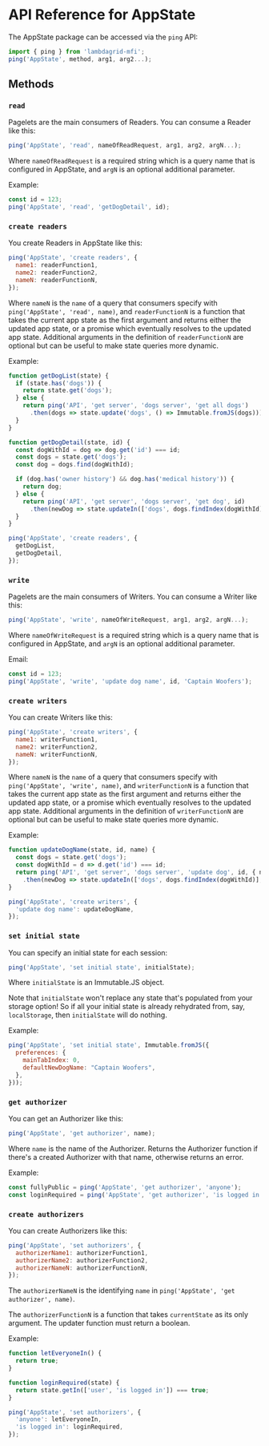 # API Reference for AppState

The AppState package can be accessed via the `ping` API:

```javascript
import { ping } from 'lambdagrid-mfi';
ping('AppState', method, arg1, arg2...);
```

## Methods

### `read`

Pagelets are the main consumers of Readers. You can consume a Reader like this:

```javascript
ping('AppState', 'read', nameOfReadRequest, arg1, arg2, argN...);
```

Where `nameOfReadRequest` is a required string which is a query name that is configured in AppState, and `argN` is an optional additional parameter.

Example:

```javascript
const id = 123;
ping('AppState', 'read', 'getDogDetail', id);
```

### `create readers`

You create Readers in AppState like this:

```javascript
ping('AppState', 'create readers', {
  name1: readerFunction1,
  name2: readerFunction2,
  nameN: readerFunctionN,
});
```

Where `nameN` is the `name` of a query that consumers specify with `ping('AppState', 'read', name)`, and `readerFunctionN` is a function that takes the current app state as the first argument and returns either the updated app state, or a promise which eventually resolves to the updated app state. Additional arguments in the definition of `readerFunctionN` are optional but can be useful to make state queries more dynamic.

Example:

```javascript
function getDogList(state) {
  if (state.has('dogs')) {
    return state.get('dogs');
  } else {
    return ping('API', 'get server', 'dogs server', 'get all dogs')
      .then(dogs => state.update('dogs', () => Immutable.fromJS(dogs)));
  }
}

function getDogDetail(state, id) {
  const dogWithId = dog => dog.get('id') === id;
  const dogs = state.get('dogs');
  const dog = dogs.find(dogWithId);

  if (dog.has('owner history') && dog.has('medical history')) {
    return dog;
  } else {
    return ping('API', 'get server', 'dogs server', 'get dog', id)
      .then(newDog => state.updateIn(['dogs', dogs.findIndex(dogWithId)], newDog));
  }
}

ping('AppState', 'create readers', {
  getDogList,
  getDogDetail,
});
```

### `write`

Pagelets are the main consumers of Writers. You can consume a Writer like this:

```javascript
ping('AppState', 'write', nameOfWriteRequest, arg1, arg2, argN...);
```

Where `nameOfWriteRequest` is a required string which is a query name that is configured in AppState, and `argN` is an optional additional parameter.

Email:

```javascript
const id = 123;
ping('AppState', 'write', 'update dog name', id, 'Captain Woofers');
```

### `create writers`

You can create Writers like this:

```javascript
ping('AppState', 'create writers', {
  name1: writerFunction1,
  name2: writerFunction2,
  nameN: writerFunctionN,
});
```

Where `nameN` is the `name` of a query that consumers specify with `ping('AppState', 'write', name)`, and `writerFunctionN` is a function that takes the current app state as the first argument and returns either the updated app state, or a promise which eventually resolves to the updated app state. Additional arguments in the definition of `writerFunctionN` are optional but can be useful to make state queries more dynamic.

Example:

```javascript
function updateDogName(state, id, name) {
  const dogs = state.get('dogs');
  const dogWithId = d => d.get('id') === id;
  return ping('API', 'get server', 'dogs server', 'update dog', id, { name })
    .then(newDog => state.updateIn(['dogs', dogs.findIndex(dogWithId)], newDog));
}

ping('AppState', 'create writers', {
  'update dog name': updateDogName,
});
```

### `set initial state`

You can specify an initial state for each session:

```javascript
ping('AppState', 'set initial state', initialState);
```

Where `initialState` is an Immutable.JS object.

Note that `initialState` won't replace any state that's populated from your storage option! So if all your initial state is already rehydrated from, say, `localStorage`, then `initialState` will do nothing.

Example:

```javascript
ping('AppState', 'set initial state', Immutable.fromJS({
  preferences: {
    mainTabIndex: 0,
    defaultNewDogName: "Captain Woofers",
  },
}));
```

### `get authorizer`

You can get an Authorizer like this:

```javascript
ping('AppState', 'get authorizer', name);
```

Where `name` is the name of the Authorizer. Returns the Authorizer function if there's a created Authorizer with that name, otherwise returns an error.

Example:

```javascript
const fullyPublic = ping('AppState', 'get authorizer', 'anyone');
const loginRequired = ping('AppState', 'get authorizer', 'is logged in');
```

### `create authorizers`

You can create Authorizers like this:

```javascript
ping('AppState', 'set authorizers', {
  authorizerName1: authorizerFunction1,
  authorizerName2: authorizerFunction2,
  authorizerNameN: authorizerFunctionN,
});
```

The `authorizerNameN` is the identifying `name` in `ping('AppState', 'get authorizer', name)`.

The `authorizerFunctionN` is a function that takes `currentState` as its only argument. The updater function must return a boolean.

Example:

```javascript
function letEveryoneIn() {
  return true;
}

function loginRequired(state) {
  return state.getIn(['user', 'is logged in']) === true;
}

ping('AppState', 'set authorizers', {
  'anyone': letEveryoneIn,
  'is logged in': loginRequired,
});
```

